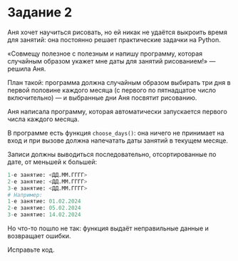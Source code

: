 # Задание 2

Аня хочет научиться рисовать, но ей никак не удаётся выкроить время для занятий: она постоянно решает практические задачки на Python.

«Совмещу полезное с полезным и напишу программу, которая случайным образом укажет мне даты для занятий рисованием!» — решила Аня.

План такой: программа должна случайным образом выбирать три дня в первой половине каждого месяца (с первого по пятнадцатое число включительно) — и выбранные дни Аня посвятит рисованию.

Аня написала программу, которая автоматически запускается первого числа каждого месяца.

В программе есть функция `choose_days()`: она ничего не принимает на вход и при вызове должна напечатать даты занятий в текущем месяце.

Записи должны выводиться последовательно, отсортированные по дате, от меньшей к большей:

```python
1-е занятие: <ДД.ММ.ГГГГ>
2-е занятие: <ДД.ММ.ГГГГ>
3-е занятие: <ДД.ММ.ГГГГ>
# Например:
1-е занятие: 01.02.2024
2-е занятие: 05.02.2024
3-е занятие: 14.02.2024 
```

Но что-то пошло не так: функция выдаёт неправильные данные и возвращает ошибки.

Исправьте код.

